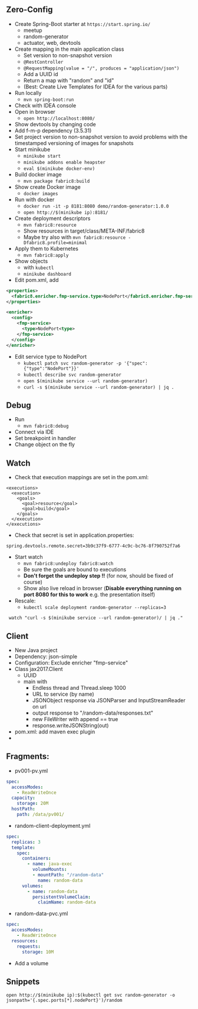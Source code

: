 ## Zero-Config

* Create Spring-Boot starter at `https://start.spring.io/`
  * meetup
  * random-generator
  * actuator, web, devtools
* Create mapping in the main application class
  * Set version to non-snapshot version
  * `@RestController`
  * `@RequestMapping(value = "/", produces = "application/json")`
  * Add a UUID id
  * Return a map with "random" and "id"
  * (Best: Create Live Templates for IDEA for the various parts)
* Run locally
  * `mvn spring-boot:run`
* Check with IDEA console
* Open in browser
  * `open http://localhost:8080/`
* Show devtools by changing code
* Add f-m-p dependency (3.5.31)
* Set project version to non-snapshot version to avoid problems with the timestamped versioning of images for snapshots
* Start minikube
  * `minikube start`
  * `minikube addons enable heapster`
  * `eval $(minikube docker-env)`
* Build docker image
  * `mvn package fabric8:build`
* Show create Docker image
  * `docker images`
* Run with docker
  * `docker run -it -p 8181:8080 demo/random-generator:1.0.0`
  * `open http://$(minikube ip):8181/`
* Create deployment descriptors
  * `mvn fabric8:resource`
  * Show resources in target/class/META-INF/fabric8
  * Maybe try also with `mvn fabric8:resource -Dfabric8.profile=minimal`
* Apply them to Kubernetes
  * `mvn fabric8:apply`
* Show objects
  * with `kubectl`
  * `minikube dashboard`
* Edit pom.xml, add

```xml
<properties>
  <fabric8.enricher.fmp-service.type>NodePort</fabric8.enricher.fmp-service.type>
</properties>

<enricher>
  <config>
    <fmp-service>
      <type>NodePort<type>
    </fmp-service>
  </config>
</enricher>
```

* Edit service type to NodePort
  * `kubectl patch svc random-generator -p '{"spec":{"type":"NodePort"}}'`
  * `kubectl describe svc random-generator`
  * `open $(minikube service --url random-generator)`
  * `curl -s $(minikube service --url random-generator) | jq .`

## Debug

* Run
  - `mvn fabric8:debug`
* Connect via IDE
* Set breakpoint in handler
* Change object on the fly

## Watch

* Check that execution mappings are set in the pom.xml:

```
<executions>
  <execution>
    <goals>
      <goal>resource</goal>
      <goal>build</goal>
    </goals>
  </execution>
</executions>
```

* Check that secret is set in application.properties:

```
spring.devtools.remote.secret=3b9c37f9-6777-4c9c-bc76-8f790752f7a6
```

* Start watch
  - `mvn fabric8:undeploy fabric8:watch`
  - Be sure the goals are bound to executions
  - **Don't forget the undeploy step !!** (for now, should be fixed of course)
  - Show also live reload in browser (**Disable everything running on port 8080 for this to work** e.g. the presentation itself)
* Rescale:
  - `kubectl scale deployment random-generator --replicas=3`

```
 watch "curl -s $(minikube service --url random-generator)/ | jq ."
```


## Client

* New Java project
* Dependency: json-simple
* Configuration: Exclude enricher "fmp-service"
* Class jax2017.Client
  - UUID
  - main with
    * Endless thread and Thread.sleep 1000
    * URL to service (by name)
    * JSONObject response via JSONParser and InputStreamReader on url
    * output response to "/random-data/responses.txt"
    * new FileWriter with append == true
    * response.writeJSONString(out)
* pom.xml: add maven exec plugin
*
## Fragments:

* pv001-pv.yml

```yaml
spec:
  accessModes:
    - ReadWriteOnce
  capacity:
    storage: 20M
  hostPath:
    path: /data/pv001/
```

* random-client-deployment.yml

```yaml
spec:
  replicas: 3
  template:
    spec:
      containers:
        - name: java-exec
          volumeMounts:
          - mountPath: "/random-data"
            name: random-data
      volumes:
        - name: random-data
          persistentVolumeClaim:
            claimName: random-data
```

* random-data-pvc.yml

```yaml
spec:
  accessModes:
    - ReadWriteOnce
  resources:
    requests:
      storage: 10M
```


* Add a volume


## Snippets

```
open http://$(minikube ip):$(kubectl get svc random-generator -o jsonpath='{.spec.ports[*].nodePort}')/random
```
